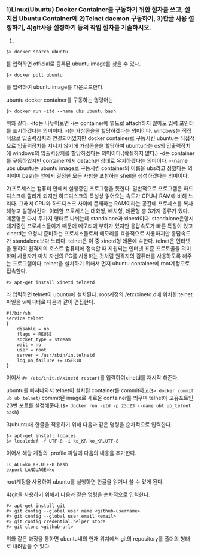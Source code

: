 ### 1)Linux(Ubuntu) Docker Container를 구동하기 위한 절차를 쓰고, 설치된 Ubuntu Container에 2)Telnet daemon 구동하기, 3)한글 사용 설정하기, 4)git사용 설정하기 등의 작업 절차를 기술하시오.
1)
``` 
$> docker search ubuntu
```
를 입력하면 official로 등록된 ubuntu image를 찾을 수 있다.  
```
$> docker pull ubuntu
```
를 입력하여 ubuntu image를 다운로드한다.  
  
ubuntu docker container를 구동하는 명령어는
```
$> docker run -itd --name ubs ubuntu bash  
```
위와 같다. -itd는 나누어보면 -i는 container에 별도로 attach하지 않아도 입력 포인터를 표시하겠다는 의미이다.  -t는 가상콘솔을 할당하겠다는 의미이다. windows는 직접적으로 입출력장치와 연결되어있지만 docker container로 구동시킨 ubuntu는 직접적으로 입출력장치를 지니지 않기에 가상콘솔을 할당하여 ubuntu라는 os의 입출력장치에 windows의 입출력장치를 할당하겠다는 의미이다.(확실하지 않다.) -d는 container를 구동하였지만 container에서 detach한 상태로 유지하겠다는 의미이다. --name ubs ubuntu는 ubuntu image로 구동시킨 container의 이름을 ubs라고 정했다는 의미이며 bash는 앞에서 결정한 모든 사항을 포함하는 shell을 생성하겠다는 의미이다.  
  
2)프로세스는 컴퓨터 안에서 실행중인 프로그램을 뜻한다. 일반적으로 프로그램은 하드디스크에 깔리게 되지만 하드디스크의 특성상 읽어오는 속도가 CPU나 RAM에 비해 느리다. 그래서 CPU와 하드디스크 사이에 존재하는 RAM이라는 공간에 프로세스를 복사해놓고 실행시킨다. 이러한 프로세스는 대화형, 배치형, 데몬형 총 3가지 종류가 있다. 데몬형은 다시 두가지 형태로 나뉘는데 standalone과 xinetd이다. standalone은항시 대기중인 프로세스들이기 때문에  메모리에 부하가 있지만 응답속도가 빠른 특징이 있고 xinetd는 요청시 준비하는 프로세스들로써  메모리를 효율적으로 사용하지만 응답속도가 standalone보다 느리다. telnet은 이 중 xinetd형 데몬에 속한다. telnet은 인터넷을 통하여 원격지의 호스트 컴퓨터에 접속할 때 지원되는 인터넷 표준 프로토콜을 의미하며 사용자가 마치 자신의 PC를 사용하는 것처럼 원격지의 컴퓨터를 사용하도록 해주는 프로그램이다. telnet을 설치하기 위해서 먼저 ubuntu container에 root계정으로 접속한다. 
```
#> apt-get install xinetd telnetd
```
라 입력하면 telnet이 ubuntu에 설치된다. root계정의 /etc/xinetd.d에 위치한 telnet파일을 vi에디터로 다음과 같이 편집한다.
```
#!/bin/sh
service telnet
{
    disable = no
    flags = REUSE
    socket_type = stream
    wait = no
    user = root
    server = /usr/sbin/in.telnetd
    log_on_failure += USERID
}
```
이어서 `#> /etc/init.d/xinetd restart`를 입력하여xinetd를 재시작 해준다.  
  
ubuntu를 빠져나와서 telnet이 설치된 container를 commit하고(`$> docker commit ub ub_telnet`) commit된 image로 새로운 container를 띄우며 telnet에 고유포트인 23번 포트를 설정해준다.(`$> docker run -itd -p 23:23 --name ubt ub_telnet bash`)  
  
3)ubuntu에 한글을 적용하기 위해 다음과 같은 명령을 순차적으로 입력한다.  
```
$> apt-get install locales
$> localedef -f UTF-8 -i ko_KR ko_KR.UTF-8
```
이어서 해당 계정의 .profile 파일에 다음의 내용을 추가한다.  
```
LC_ALL=ko_KR.UTF-8 bash
export LANGUAGE=ko
```
root계정을 사용하여 ubuntu를 실행하면 한글을 읽거나 쓸 수 있게 된다.  
  
4)git을 사용하기 위해서 다음과 같은 명령을 순차적으로 입력한다.
```
#> apt-get install git
#> git config --global user.name <github-username>
#> git config --global user.email <email>
#> git config credential.helper store
#> git clone <github-url>
```
위와 같은 과정을 통하면 ubuntu내의 현재 위치에서 git의 repository를 폴더의 형태로 내려받을 수 있다.
